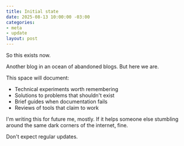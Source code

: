 ```yaml
---
title: Initial state
date: 2025-08-13 10:00:00 -03:00
categories:
- meta
- update
layout: post
---
```


So this exists now.

Another blog in an ocean of abandoned blogs. But here we are.

This space will document:

*   Technical experiments worth remembering
*   Solutions to problems that shouldn't exist
*   Brief guides when documentation fails
*   Reviews of tools that claim to work

I'm writing this for future me, mostly. If it helps someone else stumbling around the same dark corners of the internet, fine.

Don't expect regular updates.
